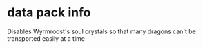 # data pack info
Disables Wyrmroost's soul crystals so that many dragons can't be transported easily at a time
